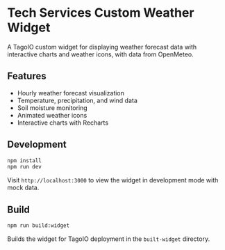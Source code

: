 # Tech Services Custom Weather Widget

A TagoIO custom widget for displaying weather forecast data with interactive charts and weather icons, with data from OpenMeteo.

## Features

- Hourly weather forecast visualization
- Temperature, precipitation, and wind data
- Soil moisture monitoring
- Animated weather icons
- Interactive charts with Recharts

## Development

```bash
npm install
npm run dev
```

Visit `http://localhost:3000` to view the widget in development mode with mock data.

## Build

```bash
npm run build:widget
```

Builds the widget for TagoIO deployment in the `built-widget` directory.